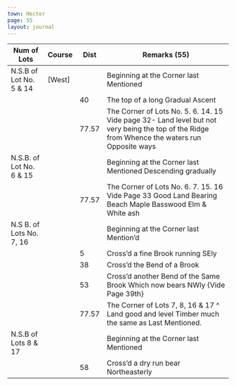 ```yaml
---
town: Hector
page: 55
layout: journal
---
```


| Num of Lots | Course | Dist | Remarks (55) |
|-|-|-|-|
| N.S.B of Lot No. 5 & 14 | [West] | | Beginning at the Corner last Mentioned |
| | | 40 | The top of a long Gradual Ascent |
| | | 77.57 | The Corner of Lots No. 5. 6. 14. 15 Vide page 32- Land level but not very being the top of the Ridge from Whence the waters run Opposite ways |
| N.S.B. of Lot No. 6 & 15 | | | Beginning at the Corner last Mentioned Descending gradually |
| | | 77.57 | The Corner of Lots No. 6. 7. 15. 16 Vide Page 33 Good Land Bearing Beach Maple Basswood Elm & White ash |
| N.S B. of Lots No. 7, 16 | | | Beginning at the Corner last Mention’d |
| | | 5 | Cross’d a fine Brook running SEly |
| | | 38 | Cross’d the Bend of a Brook |
| | | 53 | Cross’d another Bend of the Same Brook Which now bears NWly {Vide Page 39th} |
| | | 77.57 | The Corner of Lots 7, 8, 16 & 17 ^ Land good and level Timber much the same as Last Mentioned. |
| N.S.B of Lots 8 & 17 | | | Beginning at the Corner last Mentioned |
| | | 58 | Cross’d a dry run bear Northeasterly |
